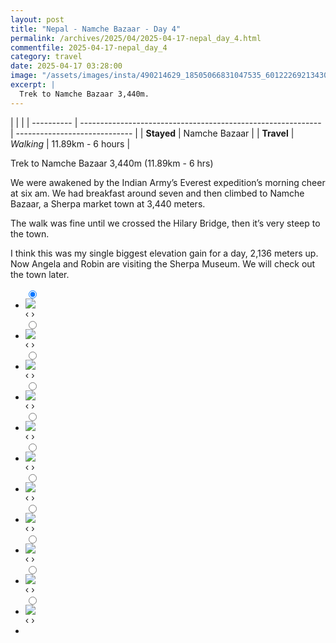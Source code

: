 ```yaml
---
layout: post
title: "Nepal - Namche Bazaar - Day 4"
permalink: /archives/2025/04/2025-04-17-nepal_day_4.html
commentfile: 2025-04-17-nepal_day_4
category: travel
date: 2025-04-17 03:28:00
image: "/assets/images/insta/490214629_18505066831047535_6012226921343065057_n_17918323983082902.jpg"
excerpt: |
  Trek to Namche Bazaar 3,440m.
---
```


|            |                                                              |
| ---------- | ------------------------------------------------------------ | ----------------------------- |
| **Stayed** | Namche Bazaar |
| **Travel** | _Walking_                                                    |   11.89km - 6 hours       |


Trek to Namche Bazaar 3,440m (11.89km - 6 hrs)

We were awakened by the Indian Army’s Everest expedition’s morning cheer at six am. We had breakfast around seven and then climbed to Namche Bazaar, a Sherpa market town at 3,440 meters. 

The walk was fine until we crossed the Hilary Bridge, then it’s very steep to the town. 

I think this was my single biggest elevation gain for a day, 2,136 meters up. Now Angela and Robin are visiting the Sherpa Museum. We will check out the town later.

<ul class="slides">
    <input type="radio" name="radio-btn" id="img-1" checked="checked" />
    <li class="slide-container">
        <div class="slide">
          <a href="/assets/images/insta/491440164_18505066849047535_4410348582328245085_n_18510139045039435.jpg"><img src="/assets/images/insta/491440164_18505066849047535_4410348582328245085_n_18510139045039435.jpg" /></a>
        </div>
    <div class="nav">
      <label for="img-11" class="prev">&#x2039;</label>
      <label for="img-2" class="next">&#x203a;</label>
    </div>
    </li>
        <input type="radio" name="radio-btn" id="img-2"  />
    <li class="slide-container">
        <div class="slide">
          <a href="/assets/images/insta/490407161_18505066867047535_1034442262140927339_n_17868756561349116.jpg"><img src="/assets/images/insta/490407161_18505066867047535_1034442262140927339_n_17868756561349116.jpg" /></a>
        </div>
    <div class="nav">
      <label for="img-1" class="prev">&#x2039;</label>
      <label for="img-3" class="next">&#x203a;</label>
    </div>
    </li>
        <input type="radio" name="radio-btn" id="img-3"  />
    <li class="slide-container">
        <div class="slide">
          <a href="/assets/images/insta/491438258_18505066885047535_6565909771729074585_n_18065010982809363.jpg"><img src="/assets/images/insta/491438258_18505066885047535_6565909771729074585_n_18065010982809363.jpg" /></a>
        </div>
    <div class="nav">
      <label for="img-2" class="prev">&#x2039;</label>
      <label for="img-4" class="next">&#x203a;</label>
    </div>
    </li>
        <input type="radio" name="radio-btn" id="img-4"  />
    <li class="slide-container">
        <div class="slide">
          <a href="/assets/images/insta/491432550_18505066897047535_4097820591088388769_n_18053061860265527.jpg"><img src="/assets/images/insta/491432550_18505066897047535_4097820591088388769_n_18053061860265527.jpg" /></a>
        </div>
    <div class="nav">
      <label for="img-3" class="prev">&#x2039;</label>
      <label for="img-5" class="next">&#x203a;</label>
    </div>
    </li>
        <input type="radio" name="radio-btn" id="img-5"  />
    <li class="slide-container">
        <div class="slide">
          <a href="/assets/images/insta/491439640_18505066915047535_2553082129006748727_n_18182430682315204.jpg"><img src="/assets/images/insta/491439640_18505066915047535_2553082129006748727_n_18182430682315204.jpg" /></a>
        </div>
    <div class="nav">
      <label for="img-4" class="prev">&#x2039;</label>
      <label for="img-6" class="next">&#x203a;</label>
    </div>
    </li>
        <input type="radio" name="radio-btn" id="img-6"  />
    <li class="slide-container">
        <div class="slide">
          <a href="/assets/images/insta/490355200_18505066936047535_7417000031265643760_n_18038573669256905.jpg"><img src="/assets/images/insta/490355200_18505066936047535_7417000031265643760_n_18038573669256905.jpg" /></a>
        </div>
    <div class="nav">
      <label for="img-5" class="prev">&#x2039;</label>
      <label for="img-7" class="next">&#x203a;</label>
    </div>
    </li>
        <input type="radio" name="radio-btn" id="img-7"  />
    <li class="slide-container">
        <div class="slide">
          <a href="/assets/images/insta/491432792_18505066945047535_6147157879325734481_n_17880576519182152.jpg"><img src="/assets/images/insta/491432792_18505066945047535_6147157879325734481_n_17880576519182152.jpg" /></a>
        </div>
    <div class="nav">
      <label for="img-6" class="prev">&#x2039;</label>
      <label for="img-8" class="next">&#x203a;</label>
    </div>
    </li>
        <input type="radio" name="radio-btn" id="img-8"  />
    <li class="slide-container">
        <div class="slide">
          <a href="/assets/images/insta/491440845_18505066954047535_5979379635267668971_n_18275944369270032.jpg"><img src="/assets/images/insta/491440845_18505066954047535_5979379635267668971_n_18275944369270032.jpg" /></a>
        </div>
    <div class="nav">
      <label for="img-7" class="prev">&#x2039;</label>
      <label for="img-9" class="next">&#x203a;</label>
    </div>
    </li>
        <input type="radio" name="radio-btn" id="img-9"  />
    <li class="slide-container">
        <div class="slide">
          <a href="/assets/images/insta/490801384_18505066984047535_4827252578343982868_n_18012248153718490.jpg"><img src="/assets/images/insta/490801384_18505066984047535_4827252578343982868_n_18012248153718490.jpg" /></a>
        </div>
    <div class="nav">
      <label for="img-8" class="prev">&#x2039;</label>
      <label for="img-10" class="next">&#x203a;</label>
    </div>
    </li>
        <input type="radio" name="radio-btn" id="img-10"  />
    <li class="slide-container">
        <div class="slide">
          <a href="/assets/images/insta/491433724_18505067017047535_820411038458481346_n_18186602995309147.jpg"><img src="/assets/images/insta/491433724_18505067017047535_820411038458481346_n_18186602995309147.jpg" /></a>
        </div>
    <div class="nav">
      <label for="img-9" class="prev">&#x2039;</label>
      <label for="img-11" class="next">&#x203a;</label>
    </div>
    </li>
    <input type="radio" name="radio-btn" id="img-11" />
    <li class="slide-container">
        <div class="slide">
          <a href="/assets/images/insta/490214629_18505066831047535_6012226921343065057_n_17918323983082902.jpg"><img src="/assets/images/insta/490214629_18505066831047535_6012226921343065057_n_17918323983082902.jpg" /></a>
        </div>
    <div class="nav">
      <label for="img-10" class="prev">&#x2039;</label>
      <label for="img-1" class="next">&#x203a;</label>
    </div>
    </li>
			
<li class="nav-dots">
      <label for="img-1" class="nav-dot" id="img-dot-1"></label>
      <label for="img-2" class="nav-dot" id="img-dot-2"></label>
      <label for="img-3" class="nav-dot" id="img-dot-3"></label>
      <label for="img-4" class="nav-dot" id="img-dot-4"></label>
      <label for="img-5" class="nav-dot" id="img-dot-5"></label>
      <label for="img-6" class="nav-dot" id="img-dot-6"></label>
      <label for="img-7" class="nav-dot" id="img-dot-7"></label>
      <label for="img-8" class="nav-dot" id="img-dot-8"></label>
      <label for="img-9" class="nav-dot" id="img-dot-9"></label>
      <label for="img-10" class="nav-dot" id="img-dot-10"></label>
      <label for="img-11" class="nav-dot" id="img-dot-11"></label>

</li>
</ul>